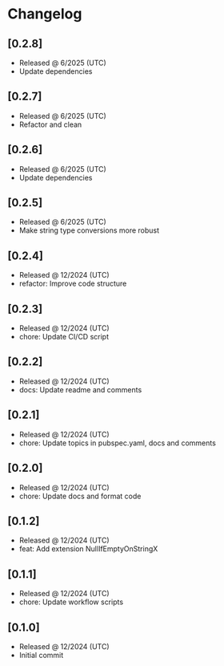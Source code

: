 # Changelog

## [0.2.8]

- Released @ 6/2025 (UTC)
- Update dependencies

## [0.2.7]

- Released @ 6/2025 (UTC)
- Refactor and clean

## [0.2.6]

- Released @ 6/2025 (UTC)
- Update dependencies

## [0.2.5]

- Released @ 6/2025 (UTC)
- Make string type conversions more robust

## [0.2.4]

- Released @ 12/2024 (UTC)
- refactor: Improve code structure

## [0.2.3]

- Released @ 12/2024 (UTC)
- chore: Update CI/CD script

## [0.2.2]

- Released @ 12/2024 (UTC)
- docs: Update readme and comments

## [0.2.1]

- Released @ 12/2024 (UTC)
- chore: Update topics in pubspec.yaml, docs and comments

## [0.2.0]

- Released @ 12/2024 (UTC)
- chore: Update docs and format code

## [0.1.2]

- Released @ 12/2024 (UTC)
- feat: Add extension NullIfEmptyOnStringX

## [0.1.1]

- Released @ 12/2024 (UTC)
- chore: Update workflow scripts

## [0.1.0]

- Released @ 12/2024 (UTC)
- Initial commit
